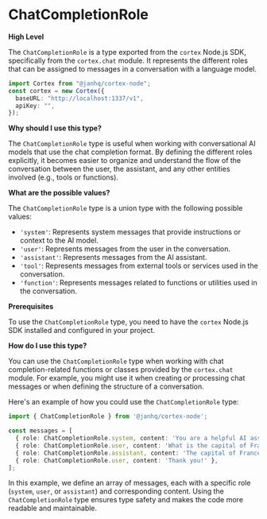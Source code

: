 
  
  # **ChatCompletionRole**

**High Level**

The `ChatCompletionRole` is a type exported from the `cortex` Node.js SDK, specifically from the `cortex.chat` module. It represents the different roles that can be assigned to messages in a conversation with a language model.

```typescript
import Cortex from "@janhq/cortex-node";
const cortex = new Cortex({
  baseURL: "http://localhost:1337/v1",
  apiKey: "",
});
```

**Why should I use this type?**

The `ChatCompletionRole` type is useful when working with conversational AI models that use the chat completion format. By defining the different roles explicitly, it becomes easier to organize and understand the flow of the conversation between the user, the assistant, and any other entities involved (e.g., tools or functions).

**What are the possible values?**

The `ChatCompletionRole` type is a union type with the following possible values:

- `'system'`: Represents system messages that provide instructions or context to the AI model.
- `'user'`: Represents messages from the user in the conversation.
- `'assistant'`: Represents messages from the AI assistant.
- `'tool'`: Represents messages from external tools or services used in the conversation.
- `'function'`: Represents messages related to functions or utilities used in the conversation.

**Prerequisites**

To use the `ChatCompletionRole` type, you need to have the `cortex` Node.js SDK installed and configured in your project.

**How do I use this type?**

You can use the `ChatCompletionRole` type when working with chat completion-related functions or classes provided by the `cortex.chat` module. For example, you might use it when creating or processing chat messages or when defining the structure of a conversation.

Here's an example of how you could use the `ChatCompletionRole` type:

```typescript
import { ChatCompletionRole } from '@janhq/cortex-node';

const messages = [
  { role: ChatCompletionRole.system, content: 'You are a helpful AI assistant.' },
  { role: ChatCompletionRole.user, content: 'What is the capital of France?' },
  { role: ChatCompletionRole.assistant, content: 'The capital of France is Paris.' },
  { role: ChatCompletionRole.user, content: 'Thank you!' },
];
```

In this example, we define an array of messages, each with a specific role (`system`, `user`, or `assistant`) and corresponding content. Using the `ChatCompletionRole` type ensures type safety and makes the code more readable and maintainable.
  
  